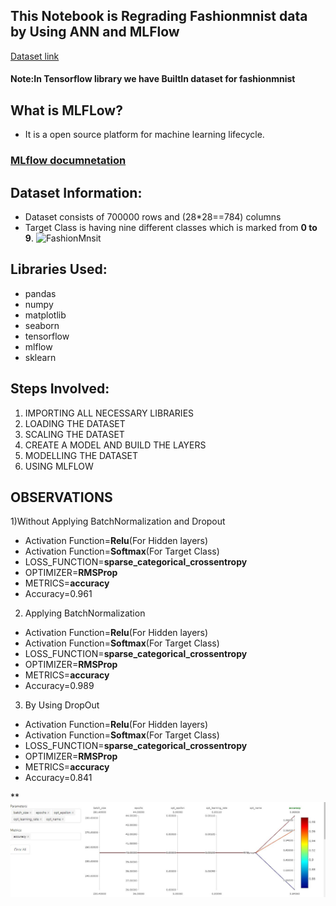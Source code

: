 ## This Notebook is Regrading Fashionmnist data by Using ANN and MLFlow
[Dataset link](https://www.kaggle.com/datasets/zalando-research/fashionmnist)
#### Note:In Tensorflow library we have BuiltIn dataset for fashionmnist
## What is MLFLow?
* It is a open source platform for machine learning lifecycle.
### [MLflow documnetation](https://www.mlflow.org/docs/latest/index.html)
## Dataset Information:

* Dataset consists of 700000 rows and (28*28==784) columns
* Target Class is having  nine different classes which is  marked from **0 to 9**.
![FashionMnsit](https://machinelearningmastery.com/wp-content/uploads/2019/02/Plot-of-a-Subset-of-Images-from-the-Fashion-MNIST-Dataset-1024x768.png)
## Libraries Used:
* pandas
* numpy
* matplotlib
* seaborn
* tensorflow
* mlflow
* sklearn
## Steps Involved:
1) IMPORTING ALL NECESSARY LIBRARIES
2) LOADING THE DATASET
3) SCALING THE DATASET
4) CREATE A MODEL AND BUILD THE LAYERS
5) MODELLING THE DATASET
6) USING MLFLOW

## OBSERVATIONS

1)Without Applying BatchNormalization and Dropout
  * Activation Function=**Relu**(For Hidden layers)
  * Activation Function=**Softmax**(For Target Class)
  * LOSS_FUNCTION=**sparse_categorical_crossentropy**
  * OPTIMIZER=**RMSProp**
  * METRICS=**accuracy**
  * Accuracy=0.961
  
2) Applying BatchNormalization
  * Activation Function=**Relu**(For Hidden layers)
  * Activation Function=**Softmax**(For Target Class)
  * LOSS_FUNCTION=**sparse_categorical_crossentropy**
  * OPTIMIZER=**RMSProp**
  * METRICS=**accuracy**
  * Accuracy=0.989

3) By Using DropOut
  * Activation Function=**Relu**(For Hidden layers)
  * Activation Function=**Softmax**(For Target Class)
  * LOSS_FUNCTION=**sparse_categorical_crossentropy**
  * OPTIMIZER=**RMSProp**
  * METRICS=**accuracy**
  * Accuracy=0.841

**![Parallel Coordinate Graph](MLFLOW/Comparsion.JPG)

